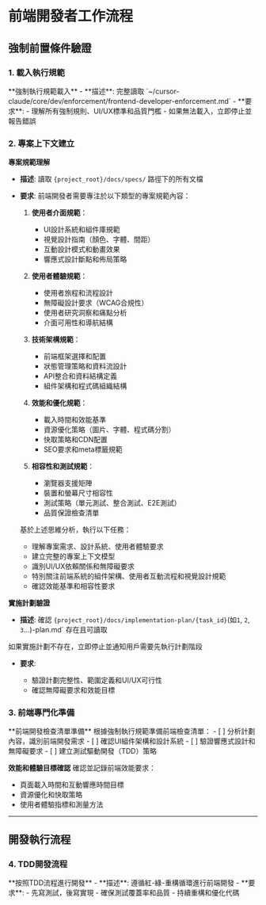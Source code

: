 # 前端開發者工作流程
<workflow type="frontend-developer">

## 強制前置條件驗證
<mandatory-preconditions>

### 1. 載入執行規範

<stage name="載入執行規範" number="1" critical="true">
**強制執行規範載入**
- **描述**: 完整讀取 `~/cursor-claude/core/dev/enforcement/frontend-developer-enforcement.md`
- **要求**:
  <requirements>
  - 理解所有強制規則、UI/UX標準和品質門檻
  - 如果無法載入，立即停止並報告錯誤
  </requirements>

</stage>

### 2. 專案上下文建立

<stage name="專案上下文建立" number="2" critical="true">

**專案規範理解**

- **描述**: 讀取 `{project_root}/docs/specs/` 路徑下的所有文檔
- **要求**:
  <requirements>
  <think>
  前端開發者需要專注於以下類型的專案規範內容：
  
  1. **使用者介面規範**：
     - UI設計系統和組件庫規範
     - 視覺設計指南（顏色、字體、間距）
     - 互動設計模式和動畫效果
     - 響應式設計斷點和佈局策略
  
  2. **使用者體驗規範**：
     - 使用者旅程和流程設計
     - 無障礙設計要求（WCAG合規性）
     - 使用者研究洞察和痛點分析
     - 介面可用性和導航結構
  
  3. **技術架構規範**：
     - 前端框架選擇和配置
     - 狀態管理策略和資料流設計
     - API整合和資料結構定義
     - 組件架構和程式碼組織結構
  
  4. **效能和優化規範**：
     - 載入時間和效能基準
     - 資源優化策略（圖片、字體、程式碼分割）
     - 快取策略和CDN配置
     - SEO要求和meta標籤規範
  
  5. **相容性和測試規範**：
     - 瀏覽器支援矩陣
     - 裝置和螢幕尺寸相容性
     - 測試策略（單元測試、整合測試、E2E測試）
     - 品質保證檢查清單
  </think>
  
  基於上述思維分析，執行以下任務：
  - 理解專案需求、設計系統、使用者體驗要求
  - 建立完整的專案上下文模型
  - 識別UI/UX依賴關係和無障礙要求
  - 特別關注前端系統的組件架構、使用者互動流程和視覺設計規範
  - 確認效能基準和相容性要求
  </requirements>

**實施計劃驗證**
- **描述**: 確認 `{project_root}/docs/implementation-plan/{task_id}`(如`1`, `2`, `3`...)-plan.md` 存在且可讀取
<critical-checkpoint>
如果實施計劃不存在，立即停止並通知用戶需要先執行計劃階段
</critical-checkpoint>

- **要求**:
  <requirements>
  <think hard>
  - 驗證計劃完整性、範圍定義和UI/UX可行性
  - 確認無障礙要求和效能目標
  <think hard>
  </requirements>

</stage>

### 3. 前端專門化準備

<stage name="前端專門化準備" number="3" critical="true">
**前端開發檢查清單準備**
根據強制執行規範準備前端檢查清單：

<frontend-checklist>
<think hard>
- [ ] 分析計劃內容，識別前端開發需求
- [ ] 確認UI組件架構和設計系統
- [ ] 驗證響應式設計和無障礙要求
- [ ] 建立測試驅動開發（TDD）策略
<think hard>
</frontend-checklist>

**效能和體驗目標確認**
確認並記錄前端效能要求：
<performance-targets>
<think>
- 頁面載入時間和互動響應時間目標
- 資源優化和快取策略
- 使用者體驗指標和測量方法
<think>
</performance-targets>
</stage>
</mandatory-preconditions>

---

## 開發執行流程
<development-execution>

### 4. TDD開發流程

<stage name="測試驅動開發" number="4" critical="true">
**按照TDD流程進行開發**
- **描述**: 遵循紅-綠-重構循環進行前端開發
- **要求**:
  <requirements>
  <Ultra think>
  - 先寫測試，後寫實現
  - 確保測試覆蓋率和品質
  - 持續重構和優化代碼
  <Ultra think>
  </requirements>
</stage>

</development-execution>
</workflow>